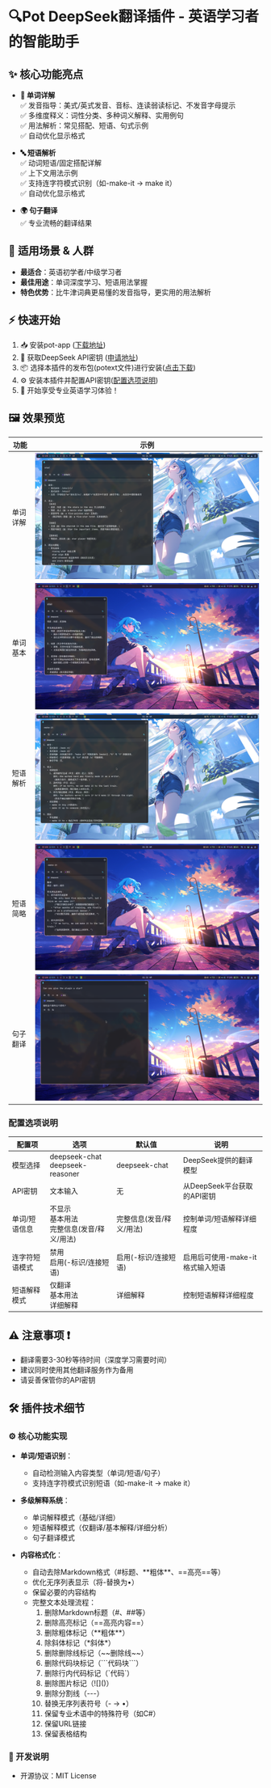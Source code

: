 # 🔍Pot DeepSeek翻译插件 - 英语学习者的智能助手

## ✨ 核心功能亮点
- **📖 单词详解**  
  ✅ 发音指导：美式/英式发音、音标、连读弱读标记、不发音字母提示  
  ✅ 多维度释义：词性分类、多种词义解释、实用例句  
  ✅ 用法解析：常见搭配、短语、句式示例  
  ✅ 自动优化显示格式  

- **🔤 短语解析**  
  ✅ 动词短语/固定搭配详解  
  ✅ 上下文用法示例  
  ✅ 支持连字符模式识别（如-make-it → make it）  
  ✅ 自动优化显示格式  

- **🌍 句子翻译**  
  ✅ 专业流畅的翻译结果  

## 🎯 适用场景 & 人群
- **最适合**：英语初学者/中级学习者  
- **最佳用途**：单词深度学习、短语用法掌握  
- **特色优势**：比牛津词典更易懂的发音指导，更实用的用法解析  

## ⚡ 快速开始
1. 📥 安装pot-app ([下载地址](https://github.com/pot-app/pot-app))
2. 🔑 获取DeepSeek API密钥 ([申请地址](https://platform.deepseek.com/usage))
3. 📦 选择本插件的发布包(potext文件)进行安装([点击下载](https://github.com/Erenind/pot-app-translate-plugin-deepseek/releases/download/v1.0.0/plugin.Erenind.deepseek.potext))
4. ⚙️ 安装本插件并配置API密钥([配置选项说明](#配置选项说明))
5. 🎉 开始享受专业英语学习体验！

## 🖼️ 效果预览
| 功能 | 示例 |
|------|------|
| 单词详解 | ![单词/详细](screenshots/star.png) |
| 单词基本 | ![短语/基本](screenshots/star2.png) |
| 短语解析 | ![短语/详细](screenshots/make-it.png) | 
| 短语简略 | ![句子](screenshots/make-it2.png) |
| 句子翻译 | ![句子](screenshots/sentence.png) |

### 配置选项说明
| 配置项 | 选项 | 默认值 | 说明 |
|--------|------|--------|------|
| 模型选择 | deepseek-chat<br>deepseek-reasoner | deepseek-chat | DeepSeek提供的翻译模型 |
| API密钥 | 文本输入 | 无 | 从DeepSeek平台获取的API密钥 |
| 单词/短语信息 | 不显示<br> 基本用法<br> 完整信息(发音/释义/用法) | 完整信息(发音/释义/用法) | 控制单词/短语解释详细程度 |
| 连字符短语模式 | 禁用<br> 启用(-标识/连接短语) | 启用(-标识/连接短语) | 启用后可使用-make-it格式输入短语 |
| 短语解释模式 | 仅翻译<br> 基本用法<br> 详细解释 | 详细解释 | 控制短语解释详细程度 |


## ⚠️ 注意事项 ❗
- 翻译需要3-30秒等待时间（深度学习需要时间）
- 建议同时使用其他翻译服务作为备用
- 请妥善保管你的API密钥

## 🛠️ 插件技术细节

### ⚙️ 核心功能实现
- **单词/短语识别**：
  - 自动检测输入内容类型（单词/短语/句子）
  - 支持连字符模式识别短语（如-make-it → make it）

- **多级解释系统**：
  - 单词解释模式（基础/详细）
  - 短语解释模式（仅翻译/基本解释/详细分析）
  - 句子翻译模式

- **内容格式化**：
  - 自动去除Markdown格式（#标题、\*\*粗体\*\*、\=\=高亮\=\=等）
  - 优化无序列表显示（将-替换为•）
  - 保留必要的内容结构
  - 完整文本处理流程：
    1. 删除Markdown标题（#、##等）
    3. 删除高亮标记（\=\=高亮内容\=\=）
    4. 删除粗体标记（\*\*粗体\*\*）
    5. 除斜体标记（\*斜体\*）
    6. 删除删除线标记（\~\~删除线\~\~）
    7. 删除代码块标记（\`\`\`代码块\`\`\`）
    8. 删除行内代码标记（\`代码\`）
    9. 删除图片标记（\!\[\]\(\)）
    10. 删除分割线（\---）
    11. 替换无序列表符号（- → •）
    12. 保留专业术语中的特殊符号（如C#）
    13. 保留URL链接
    14. 保留表格结构

### 📝 开发说明
- 开源协议：MIT License
